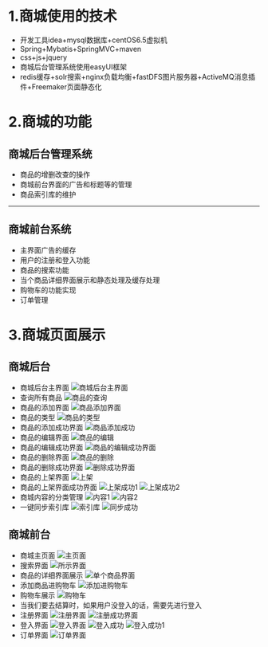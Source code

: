 # 1.商城使用的技术
* 开发工具idea+mysql数据库+centOS6.5虚拟机
* Spring+Mybatis+SpringMVC+maven
* css+js+jquery
* 商城后台管理系统使用easyUI框架
* redis缓存+solr搜索+nginx负载均衡+fastDFS图片服务器+ActiveMQ消息插件+Freemaker页面静态化

# 2.商城的功能
## 商城后台管理系统
* 商品的增删改查的操作
* 商城前台界面的广告和标题等的管理
* 商品索引库的维护
***

## 商城前台系统
* 主界面广告的缓存
* 用户的注册和登入功能
* 商品的搜索功能
* 当个商品详细界面展示和静态处理及缓存处理
* 购物车的功能实现
* 订单管理

# 3.商城页面展示
## 商城后台
* 商城后台主界面
![商城后台主界面](https://github.com/18376108492/shopmall/blob/master/screenshot/shopmall-houtai.png)
* 查询所有商品
![商品的查询](https://github.com/18376108492/shopmall/blob/master/screenshot/search1.png)
* 商品的添加界面
![商品添加界面](https://github.com/18376108492/shopmall/blob/master/screenshot/add.png)
* 商品的类型
![商品的类型](https://github.com/18376108492/shopmall/blob/master/screenshot/cartgory.png)
* 商品的添加成功界面
![商品添加成功](https://github.com/18376108492/shopmall/blob/master/screenshot/add-success.png)
* 商品的编辑界面
![商品的编辑](https://github.com/18376108492/shopmall/blob/master/screenshot/update.png)
* 商品的编辑成功界面
![商品的编辑成功界面](https://github.com/18376108492/shopmall/blob/master/screenshot/update-success.png)
* 商品的删除界面
![商品的删除](https://github.com/18376108492/shopmall/blob/master/screenshot/delete.png)
* 商品的删除成功界面
![删除成功界面](https://github.com/18376108492/shopmall/blob/master/screenshot/delete-success.png)
* 商品的上架界面
![上架](https://github.com/18376108492/shopmall/blob/master/screenshot/xiajia-success.png)
* 商品的上架界面成功界面
![上架成功1](https://github.com/18376108492/shopmall/blob/master/screenshot/shangjia-success1.png)
![上架成功2](https://github.com/18376108492/shopmall/blob/master/screenshot/shangjia-success2.png)
* 商城内容的分类管理
![内容1](https://github.com/18376108492/shopmall/blob/master/screenshot/context1.png)
![内容2](https://github.com/18376108492/shopmall/blob/master/screenshot/context2.png)
* 一键同步索引库
![索引库](https://github.com/18376108492/shopmall/blob/master/screenshot/solr.png)
![同步成功](https://github.com/18376108492/shopmall/blob/master/screenshot/solr-success.png)

## 商城前台
* 商城主页面
![主页面](https://github.com/18376108492/shopmall/blob/master/screenshot/shangcheng.png)
* 搜索界面
![所示界面](https://github.com/18376108492/shopmall/blob/master/screenshot/search.png)
* 商品的详细界面展示
![单个商品界面](https://github.com/18376108492/shopmall/blob/master/screenshot/item.png)
* 添加商品进购物车
![添加进购物车](https://github.com/18376108492/shopmall/blob/master/screenshot/add-cart.png)
* 购物车展示
![购物车](https://github.com/18376108492/shopmall/blob/master/screenshot/cart1.png)
* 当我们要去结算时，如果用户没登入的话，需要先进行登入
* 注册界面
![注册界面](https://github.com/18376108492/shopmall/blob/master/screenshot/register.png)
![注册成功界面](https://github.com/18376108492/shopmall/blob/master/screenshot/register-success.png)
* 登入界面
![登入界面](https://github.com/18376108492/shopmall/blob/master/screenshot/login1.png)
![登入成功](https://github.com/18376108492/shopmall/blob/master/screenshot/login.png)
![登入成功1](https://github.com/18376108492/shopmall/blob/master/screenshot/login-success.png)
* 订单界面
![订单界面](https://github.com/18376108492/shopmall/blob/master/screenshot/order.png)
